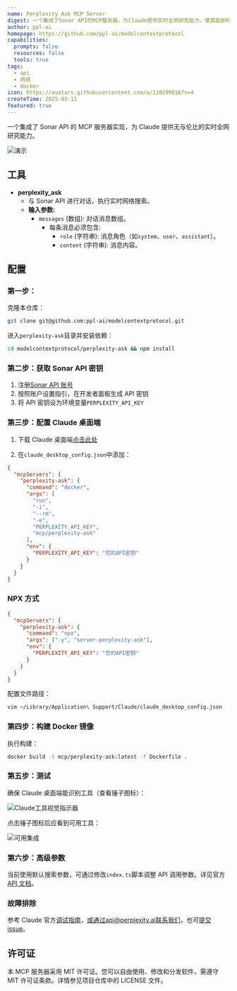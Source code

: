 ```yaml
---
name: Perplexity Ask MCP Server
digest: 一个集成了Sonar API的MCP服务器，为Claude提供实时全网研究能力，使其能即时获取最新在线信息，从而生成全面准确的响应。
author: ppl-ai
homepage: https://github.com/ppl-ai/modelcontextprotocol
capabilities:
  prompts: false
  resources: false
  tools: true
tags:
  - api
  - 网络
  - docker
icon: https://avatars.githubusercontent.com/u/110299016?v=4
createTime: 2025-03-11
featured: true
---
```


一个集成了 Sonar API 的 MCP 服务器实现，为 Claude 提供无与伦比的实时全网研究能力。

![演示](/images/perplexity_demo_screenshot.png)

## 工具

- **perplexity_ask**
  - 与 Sonar API 进行对话，执行实时网络搜索。
  - **输入参数:**
    - `messages` (数组): 对话消息数组。
      - 每条消息必须包含:
        - `role` (字符串): 消息角色（如`system`、`user`、`assistant`）。
        - `content` (字符串): 消息内容。

## 配置

### 第一步：

克隆本仓库：

```bash
git clone git@github.com:ppl-ai/modelcontextprotocol.git
```

进入`perplexity-ask`目录并安装依赖：

```bash
cd modelcontextprotocol/perplexity-ask && npm install
```

### 第二步：获取 Sonar API 密钥

1. 注册[Sonar API 账号](https://docs.perplexity.ai/guides/getting-started)
2. 按照账户设置指引，在开发者面板生成 API 密钥
3. 将 API 密钥设为环境变量`PERPLEXITY_API_KEY`

### 第三步：配置 Claude 桌面端

1. 下载 Claude 桌面端[点击此处](https://claude.ai/download)

2. 在`claude_desktop_config.json`中添加：

```json
{
  "mcpServers": {
    "perplexity-ask": {
      "command": "docker",
      "args": [
        "run",
        "-i",
        "--rm",
        "-e",
        "PERPLEXITY_API_KEY",
        "mcp/perplexity-ask"
      ],
      "env": {
        "PERPLEXITY_API_KEY": "您的API密钥"
      }
    }
  }
}
```

### NPX 方式

```json
{
  "mcpServers": {
    "perplexity-ask": {
      "command": "npx",
      "args": ["-y", "server-perplexity-ask"],
      "env": {
        "PERPLEXITY_API_KEY": "您的API密钥"
      }
    }
  }
}
```

配置文件路径：

```bash
vim ~/Library/Application\ Support/Claude/claude_desktop_config.json
```

### 第四步：构建 Docker 镜像

执行构建：

```bash
docker build -t mcp/perplexity-ask:latest -f Dockerfile .
```

### 第五步：测试

确保 Claude 桌面端能识别工具（查看锤子图标）：

![Claude工具视觉指示器](/images/perplexity-visual-indicator-mcp-tools.png)

点击锤子图标后应看到可用工具：

![可用集成](/images/perplexity_available_tools.png)

### 第六步：高级参数

当前使用默认搜索参数，可通过修改`index.ts`脚本调整 API 调用参数。详见官方[API 文档](https://docs.perplexity.ai/api-reference/chat-completions)。

### 故障排除

参考 Claude 官方[调试指南](https://modelcontextprotocol.io/docs/tools/debugging)，或通过api@perplexity.ai联系我们，也可[提交 issue](https://github.com/ppl-ai/api-discussion/issues)。

## 许可证

本 MCP 服务器采用 MIT 许可证。您可以自由使用、修改和分发软件，需遵守 MIT 许可证条款。详情参见项目仓库中的 LICENSE 文件。
